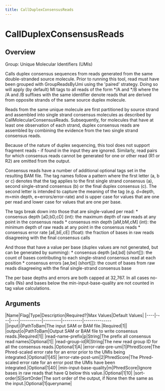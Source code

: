 ```yaml
---
title: CallDuplexConsensusReads
---
```


# CallDuplexConsensusReads

## Overview
Group: Unique Molecular Identifiers (UMIs)

Calls duplex consensus sequences from reads generated from the same double-stranded source molecule. Prior
to running this tool, read must have been grouped with GroupReadsByUmi using the 'paired' strategy. Doing
so will apply (by default) MI tags to all reads of the form */A and */B where the /A and /B suffixes
with the same identifier denote reads that are derived from opposite strands of the same source duplex molecule.

Reads from the same unique molecule are first partitioned by source strand and assembled into single
strand consensus molecules as described by CallMolecularConsensusReads.  Subsequently, for molecules that
have at least one observation of each strand, duplex consensus reads are assembled by combining the evidence
from the two single strand consensus reads.

Because of the nature of duplex sequencing, this tool does not support fragment reads - if found in the
input they are ignored.  Similarly, read pairs for which consensus reads cannot be generated for one or
other read (R1 or R2) are omitted from the output.

Consensus reads have a number of additional optional tags set in the resulting BAM file.  The tag names follow
a pattern where the first letter (a, b or c) denotes that the tag applies to the first single strand consensus (a),
second single-strand consensus (b) or the final duplex consensus (c).  The second letter is intended to capture
the meaning of the tag (e.g. d=depth, m=min depth, e=errors/error-rate) and is upper case for values that are
one per read and lower case for values that are one per base.

The tags break down into those that are single-valued per read:
    * consensus depth      [aD,bD,cD] (int): the maximum depth of raw reads at any point in the consensus reads
    * consensus min depth  [aM,bM,cM] (int): the minimum depth of raw reads at any point in the consensus reads
    * consensus error rate [aE,bE,cE] (float): the fraction of bases in raw reads disagreeing with the final consensus calls

And those that have a value per base (duplex values are not generated, but can be generated by summing):
    * consensus depth  [ad,bd] (short[]): the count of bases contributing to each single-strand consensus read at each position
    * consensus errors [ae,be] (short[]): the count of bases from raw reads disagreeing with the final single-strand consensus base

The per base depths and errors are both capped at 32,767. In all cases no-calls (Ns) and bases below the
min-input-base-quality are not counted in tag value calculations.

## Arguments

|Name|Flag|Type|Description|Required?|Max Values|Default Values|
|----|----|----|-----------|---------|----------|--------------||input|i|PathToBam|The input SAM or BAM file.|Required|1||
|output|o|PathToBam|Output SAM or BAM file to write consensus reads.|Required|1||
|read-name-prefix|p|String|The prefix all consensus read names|Optional|1||
|read-group-id|R|String|The new read group ID for all the consensus reads.|Optional|1|A|
|error-rate-pre-umi|1|PhredScore|The Phred-scaled error rate for an error prior to the UMIs being integrated.|Optional|1|45|
|error-rate-post-umi|2|PhredScore|The Phred-scaled error rate for an error post the UMIs have been integrated.|Optional|1|40|
|min-input-base-quality|m|PhredScore|Ignore bases in raw reads that have Q below this value.|Optional|1|10|
|sort-order|S|SortOrder|The sort order of the output, if None then the same as the input.|Optional|1|queryname|

